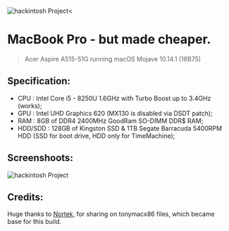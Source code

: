 <img src="https://i.imgur.com/n7CC8RU.png" title="hackintosh" alt="hackintosh Project"><

# MacBook Pro - but made cheaper.

> Acer Aspire A515-51G
> running macOS Mojave 10.14.1 (18B75)

## Specification:
 - CPU : Intel Core i5 - 8250U 1.6GHz with Turbo Boost up to 3.4GHz (works);
 - GPU : Intel UHD Graphics 620 (MX130 is disabled via DSDT patch);
 - RAM : 8GB of DDR4 2400MHz GoodRam SO-DIMM DDR$ RAM;
 - HDD/SDD : 128GB of Kingston SSD & 1TB Segate Barracuda 5400RPM HDD (SSD for boot drive, HDD only for TimeMachine);
## Screenshoots:
<img src="https://i.imgur.com/axDujSd.png" title="hackintosh" alt="hackintosh Project">

## Credits: 
Huge thanks to <a href = "https://www.tonymacx86.com/members/nortek.1202534/">Nortek</a>, for sharing on tonymacx86 files, which became base for this build.

